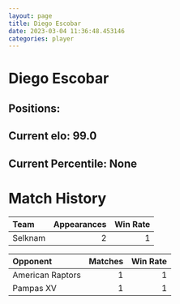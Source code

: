 ```yaml
---  
layout: page  
title: Diego Escobar  
date: 2023-03-04 11:36:48.453146  
categories: player  
---
```

# Diego Escobar

## Positions: 

## Current elo: 99.0

## Current Percentile: None

# Match History


| Team    |   Appearances |   Win Rate |
|:--------|--------------:|-----------:|
| Selknam |             2 |          1 |

| Opponent         |   Matches |   Win Rate |
|:-----------------|----------:|-----------:|
| American Raptors |         1 |          1 |
| Pampas XV        |         1 |          1 |